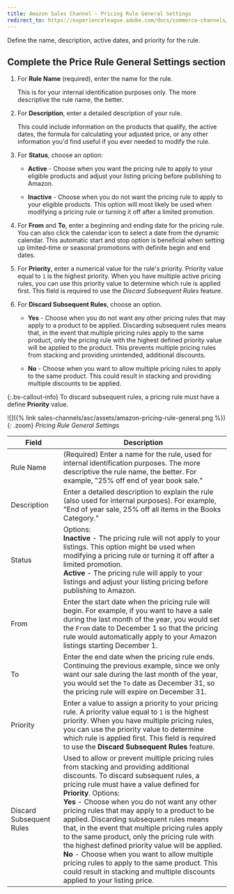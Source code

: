 ```yaml
---
title: Amazon Sales Channel - Pricing Rule General Settings
redirect_to: https://experienceleague.adobe.com/docs/commerce-channels/amazon/rules/pricing-rules/pricing-rule-general-settings.html
---
```


Define the name, description, active dates, and priority for the rule.

## Complete the Price Rule General Settings section

1. For **Rule Name** (required), enter the name for the rule.

   This is for your internal identification purposes only. The more descriptive the rule name, the better.

1. For **Description**, enter a detailed description of your rule.

   This could include information on the products that qualify, the active dates, the formula for calculating your adjusted price, or any other information you'd find useful if you ever needed to modify the rule.

1. For **Status**, choose an option:

    - **Active** - Choose when you want the pricing rule to apply to your eligible products and adjust your listing pricing before publishing to Amazon.

    - **Inactive** - Choose when you do not want the pricing rule to apply to your eligible products. This option will most likely be used when modifying a pricing rule or turning it off after a limited promotion.

1. For **From** and **To**, enter a beginning and ending date for the pricing rule. You can also click the calendar icon to select a date from the dynamic calendar. This automatic start and stop option is beneficial when setting up limited-time or seasonal promotions with definite begin and end dates.

1. For **Priority**, enter a numerical value for the rule's priority. Priority value equal to `1` is the highest priority. When you have multiple active pricing rules, you can use this priority value to determine which rule is applied first. This field is required to use the _Discard Subsequent Rules_ feature.

1. For **Discard Subsequent Rules**, choose an option.

    - **Yes** - Choose when you do not want any other pricing rules that may apply to a product to be applied. Discarding subsequent rules means that, in the event that multiple pricing rules apply to the same product, only the pricing rule with the highest defined priority value will be applied to the product. This prevents multiple pricing rules from stacking and providing unintended, additional discounts.

    - **No** - Choose when you want to allow multiple pricing rules to apply to the same product. This could result in stacking and providing multiple discounts to be applied.

{:.bs-callout-info}
To discard subsequent rules, a pricing rule must have a define **Priority** value.

![]({% link sales-channels/asc/assets/amazon-pricing-rule-general.png %}){: .zoom}
_Pricing Rule General Settings_

|Field|Description|
|---|---|
|Rule Name|(Required) Enter a name for the rule, used for internal identification purposes. The more descriptive the rule name, the better. For example, "25% off end of year book sale."|
|Description|Enter a detailed description to explain the rule (also used for internal purposes). For example, "End of year sale, 25% off all items in the Books Category."|
|Status|Options:<br>**Inactive** - The pricing rule will not apply to your listings. This option might be used when modifying a pricing rule or turning it off after a limited promotion.<br>**Active** - The pricing rule will apply to your listings and adjust your listing pricing before publishing to Amazon.|
|From|Enter the start date when the pricing rule will begin. For example, if you want to have a sale during the last month of the year, you would set the `From` date to December 1 so that the pricing rule would automatically apply to your Amazon listings starting December 1.|
|To|Enter the end date when the pricing rule ends. Continuing the previous example, since we only want our sale during the last month of the year, you would set the `To` date as December 31, so the pricing rule will expire on December 31.|
|Priority|Enter a value to assign a priority to your pricing rule. A priority value equal to `1` is the highest priority. When you have multiple pricing rules, you can use the priority value to determine which rule is applied first. This field is required to use the **Discard Subsequent Rules** feature.|
|Discard Subsequent Rules|Used to allow or prevent multiple pricing rules from stacking and providing additional discounts. To discard subsequent rules, a pricing rule must have a value defined for **Priority**. Options:<br>**Yes** - Choose when you do not want any other pricing rules that may apply to a product to be applied. Discarding subsequent rules means that, in the event that multiple pricing rules apply to the same product, only the pricing rule with the highest defined priority value will be applied. <br>**No** - Choose when you want to allow multiple pricing rules to apply to the same product. This could result in stacking and multiple discounts applied to your listing price.|

